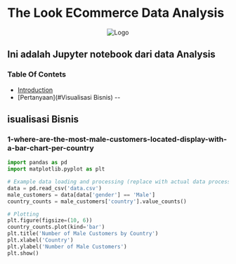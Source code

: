 # The Look ECommerce Data Analysis

<p align="center">
  <img src="https://png.pngtree.com/png-vector/20230726/ourmid/pngtree-coloring-pages-free-kids-printable-teddy-bear-drawing-in-pencil-cartoon-png-image_6746133.png" alt="Logo" />
</p>

Ini adalah Jupyter notebook dari data Analysis
--
### Table Of Contets
- [Introduction](#introduction)
- [Pertanyaan](#Visualisasi Bisnis)
--
## isualisasi Bisnis
### 1-where-are-the-most-male-customers-located-display-with-a-bar-chart-per-country
```Python
import pandas as pd
import matplotlib.pyplot as plt

# Example data loading and processing (replace with actual data processing)
data = pd.read_csv('data.csv')
male_customers = data[data['gender'] == 'Male']
country_counts = male_customers['country'].value_counts()

# Plotting
plt.figure(figsize=(10, 6))
country_counts.plot(kind='bar')
plt.title('Number of Male Customers by Country')
plt.xlabel('Country')
plt.ylabel('Number of Male Customers')
plt.show()
```